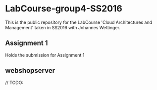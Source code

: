 # LabCourse-group4-SS2016
This is the public repository for the LabCourse 'Cloud Architectures and Management' taken in SS2016 with Johannes Wettinger.

## Assignment 1
Holds the submission for Assignment 1

## webshopserver
// TODO: 


